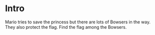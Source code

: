 # Intro

Mario tries to save the princess but there are lots of Bowsers in the way. They also protect the flag. Find the flag among the Bowsers.


